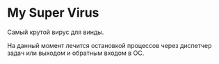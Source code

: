 # My Super Virus

Самый крутой вирус для винды.<br/>

На данный момент лечится остановкой процессов через диспетчер задач или выходом и обратным входом в ОС.